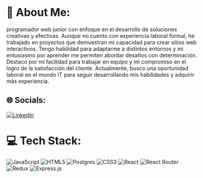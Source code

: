 # 💫 About Me:
programador web junior con enfoque en el desarrollo de soluciones creativas y efectivas. Aunque no cuento con experiencia laboral formal, he trabajado en proyectos que demuestran mi capacidad para crear sitios web interactivos. Tengo habilidad para adaptarme a distintos entornos y mi entusiasmo por aprender me permiten abordar desafíos con determinación. Destaco por mi facilidad para trabajar en equipo y mi compromiso en el logro de la satisfacción del cliente. Actualmente, busco una oportunidad laboral en el mundo IT para seguir desarrollando mis habilidades y adquirir más experiencia.



## 🌐 Socials:
[![LinkedIn]([https://img.shields.io/badge/LinkedIn-%230077B5.svg?logo=linkedin&logoColor=white)](https://www.linkedin.com/in/edisson-facundo-aquino-toloza-b84a95213/](https://www.linkedin.com/in/facundo-toloza/)) 



# 💻 Tech Stack:
![JavaScript](https://img.shields.io/badge/javascript-%23323330.svg?style=for-the-badge&logo=javascript&logoColor=%23F7DF1E)  ![HTML5](https://img.shields.io/badge/html5-%23E34F26.svg?style=for-the-badge&logo=html5&logoColor=white) ![Postgres](https://img.shields.io/badge/postgres-%23316192.svg?style=for-the-badge&logo=postgresql&logoColor=white) ![CSS3](https://img.shields.io/badge/css3-%231572B6.svg?style=for-the-badge&logo=css3&logoColor=white) ![React](https://img.shields.io/badge/react-%2320232a.svg?style=for-the-badge&logo=react&logoColor=%2361DAFB) ![React Router](https://img.shields.io/badge/React_Router-CA4245?style=for-the-badge&logo=react-router&logoColor=white) ![Redux](https://img.shields.io/badge/redux-%23593d88.svg?style=for-the-badge&logo=redux&logoColor=white)  ![Express.js](https://img.shields.io/badge/express.js-%23404d59.svg?style=for-the-badge&logo=express&logoColor=%2361DAFB)





